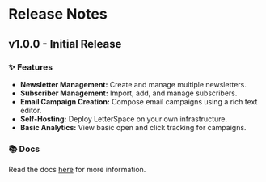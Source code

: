 # Release Notes

## v1.0.0 - Initial Release

### ✨ Features

- **Newsletter Management:** Create and manage multiple newsletters.
- **Subscriber Management:** Import, add, and manage subscribers.
- **Email Campaign Creation:** Compose email campaigns using a rich text editor.
- **Self-Hosting:** Deploy LetterSpace on your own infrastructure.
- **Basic Analytics:** View basic open and click tracking for campaigns.

### 📚 Docs

Read the docs [here](https://docs.letterspace.app) for more information.
